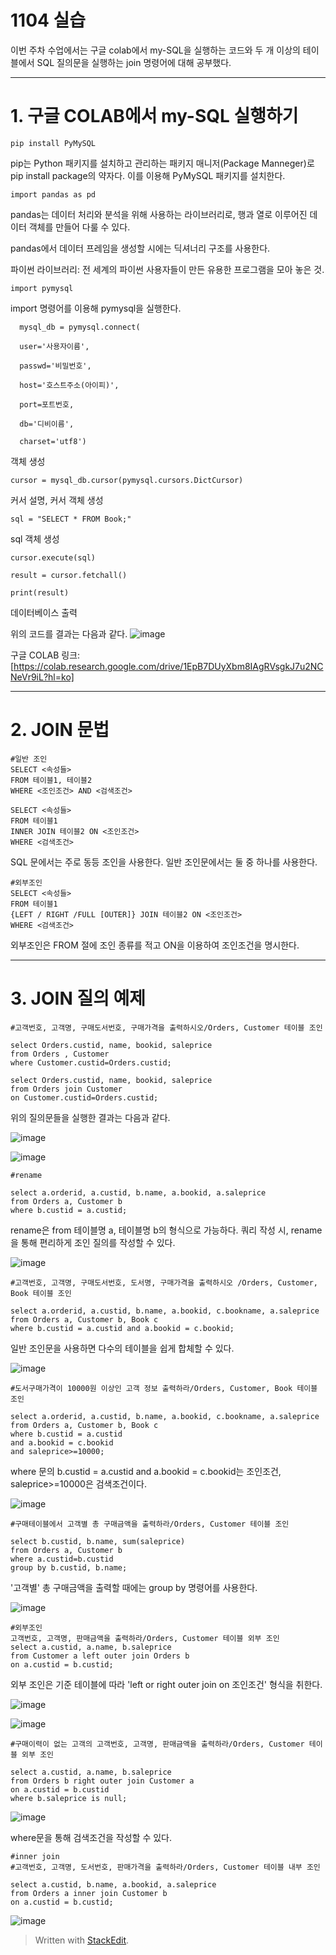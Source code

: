 # 1104 실습

이번 주차 수업에서는 구글 colab에서 my-SQL을 실행하는  코드와 두 개 이상의 테이블에서 SQL 질의문을 실행하는 join 명령어에 대해 공부했다.

---
# 1. 구글 COLAB에서 my-SQL 실행하기

 

    pip install PyMySQL
    
 pip는 Python 패키지를 설치하고 관리하는 패키지 매니저(Package Manneger)로 pip install package의 약자다. 이를 이용해 PyMySQL 패키지를 설치한다.
  

    import pandas as pd
    
pandas는 데이터 처리와 분석을 위해 사용하는 라이브러리로, 행과 열로 이루어진 데이터 객체를 만들어 다룰 수 있다.

pandas에서 데이터 프레임을 생성할 시에는 딕셔너리 구조를 사용한다. 

파이썬 라이브러리: 전 세계의 파이썬 사용자들이 만든 유용한 프로그램을 모아 놓은 것.

    import pymysql
    
import 명령어를 이용해 pymysql을 실행한다.
  

      mysql_db = pymysql.connect(
        
      user='사용자이름',
        
      passwd='비밀번호',
        
      host='호스트주소(아이피)',
        
      port=포트번호,
        
      db='디비이름',
        
      charset='utf8')

객체 생성

    cursor = mysql_db.cursor(pymysql.cursors.DictCursor)

커서 설명, 커서 객체 생성


    sql = "SELECT * FROM Book;"

sql 객체 생성


    cursor.execute(sql)
    
    result = cursor.fetchall()
    
    print(result)
   
   데이터베이스 출력

위의 코드를 결과는 다음과 같다.
![image](https://user-images.githubusercontent.com/114793024/200758924-02a3740e-800e-4ec1-ade1-587e72fb526d.png)

구글 COLAB 링크: 
[https://colab.research.google.com/drive/1EpB7DUyXbm8IAgRVsgkJ7u2NCNeVr9iL?hl=ko] 

---

# 2. JOIN 문법


    #일반 조인 
    SELECT <속성들>                    
    FROM 테이블1, 테이블2                            
    WHERE <조인조건> AND <검색조건>
    
    SELECT <속성들>                    
    FROM 테이블1
    INNER JOIN 테이블2 ON <조인조건>
    WHERE <검색조건>
    
SQL 문에서는 주로 동등 조인을 사용한다. 일반 조인문에서는 둘 중 하나를 사용한다. 


    #외부조인
    SELECT <속성들> 
    FROM 테이블1 
    {LEFT / RIGHT /FULL [OUTER]} JOIN 테이블2 ON <조인조건> 
    WHERE <검색조건> 

외부조인은 FROM 절에 조인 종류를 적고 ON을 이용하여 조인조건을 명시한다. 

---
# 3. JOIN 질의 예제

    #고객번호, 고객명, 구매도서번호, 구매가격을 출력하시오/Orders, Customer 테이블 조인
    
    select Orders.custid, name, bookid, saleprice 
    from Orders , Customer 
    where Customer.custid=Orders.custid;
    
    select Orders.custid, name, bookid, saleprice
    from Orders join Customer 
    on Customer.custid=Orders.custid;

위의 질의문들을 실행한 결과는 다음과 같다.

![image](https://user-images.githubusercontent.com/114793024/201637646-2823c807-9da3-49be-8fe2-5d4175f90c02.png)


![image](https://user-images.githubusercontent.com/114793024/201637833-cffa90b0-adc7-4f92-b402-9d89648a92b1.png)


    #rename
    
    select a.orderid, a.custid, b.name, a.bookid, a.saleprice 
    from Orders a, Customer b
    where b.custid = a.custid;

rename은 from 테이블명 a, 테이블명 b의 형식으로 가능하다. 쿼리 작성 시, rename을 통해 편리하게 조인 질의를 작성할 수 있다. 

![image](https://user-images.githubusercontent.com/114793024/201639265-f6a96287-d148-45c4-9b2a-9cb98582de71.png)

    #고객번호, 고객명, 구매도서번호, 도서명, 구매가격을 출력하시오 /Orders, Customer, Book 테이블 조인
    
    select a.orderid, a.custid, b.name, a.bookid, c.bookname, a.saleprice 
    from Orders a, Customer b, Book c
    where b.custid = a.custid and a.bookid = c.bookid;

일반 조인문을 사용하면 다수의 테이블을 쉽게 합체할 수 있다.

![image](https://user-images.githubusercontent.com/114793024/201640676-0c8fb055-16f6-4a04-9231-8e4c06cad4a7.png)

    #도서구매가격이 10000원 이상인 고객 정보 출력하라/Orders, Customer, Book 테이블 조인
    
    select a.orderid, a.custid, b.name, a.bookid, c.bookname, a.saleprice 
    from Orders a, Customer b, Book c
    where b.custid = a.custid 
    and a.bookid = c.bookid
    and saleprice>=10000;
  
 where 문의  b.custid = a.custid  and a.bookid = c.bookid는 조인조건,  saleprice>=10000은  검색조건이다.

![image](https://user-images.githubusercontent.com/114793024/201642008-1e18a4bd-048f-45b4-8d03-ce3ac6687787.png)

    #구매테이블에서 고객별 총 구매금액을 출력하라/Orders, Customer 테이블 조인
    
    select b.custid, b.name, sum(saleprice)
    from Orders a, Customer b
    where a.custid=b.custid
    group by b.custid, b.name;
    
'고객별'  총 구매금액을 출력할 때에는 group by 명령어를 사용한다.

![image](https://user-images.githubusercontent.com/114793024/201643408-d39184d5-c13f-4f83-a749-72ff89670c50.png)

    #외부조인
    고객번호, 고객명, 판매금액을 출력하라/Orders, Customer 테이블 외부 조인
    select a.custid, a.name, b.saleprice
    from Customer a left outer join Orders b
    on a.custid = b.custid;

외부 조인은 기준 테이블에 따라 'left or right outer join on 조인조건' 형식을 취한다.

![image](https://user-images.githubusercontent.com/114793024/201647971-418cf32e-2f81-4166-9c54-5650ed4955e3.png)

![image](https://user-images.githubusercontent.com/114793024/201648159-9cd75e87-fe55-449f-b4be-b0bc590e48bc.png)


    #구매이력이 없는 고객의 고객번호, 고객명, 판매금액을 출력하라/Orders, Customer 테이블 외부 조인
    
    select a.custid, a.name, b.saleprice
    from Orders b right outer join Customer a
    on a.custid = b.custid
    where b.saleprice is null;

![image](https://user-images.githubusercontent.com/114793024/201648933-2be95027-3882-40d6-8deb-1140f89fbb65.png)

where문을 통해 검색조건을 작성할 수 있다.


    #inner join
    #고객번호, 고객명, 도서번호, 판매가격을 출력하라/Orders, Customer 테이블 내부 조인
    
    select a.custid, b.name, a.bookid, a.saleprice
    from Orders a inner join Customer b
    on a.custid = b.custid;

![image](https://user-images.githubusercontent.com/114793024/201650536-e71dfa5c-aea9-4b33-8166-04e365a73fda.png)





> Written with [StackEdit](https://stackedit.io/).











<!--stackedit_data:
eyJoaXN0b3J5IjpbMTYxOTM3MzY3NCw5ODE3NDg1MTIsLTE4NT
MxNDMyNTAsLTIyMjc0OTA0OCwxNTU0MjA0OTYwLC02MjIyNDU2
OTcsMTU3NzczMzczLC02Mjg1Nzg3NTIsLTE2NTgwMDUwMjUsMz
IyNTk0MzA0LC02NTgzMzYzNjgsLTQ1NzQwNTk0NiwxNjMyNDQy
ODg2LDEzNzU3NTA2NTQsLTIxMzcxMTIxNTgsLTU0MTE1NjkzMi
wxNTIyMTc2MDgwLC01NzE4MTQ2MTQsLTE0NTAwNDUwMTAsMjEz
MDcyNDI4NF19
-->